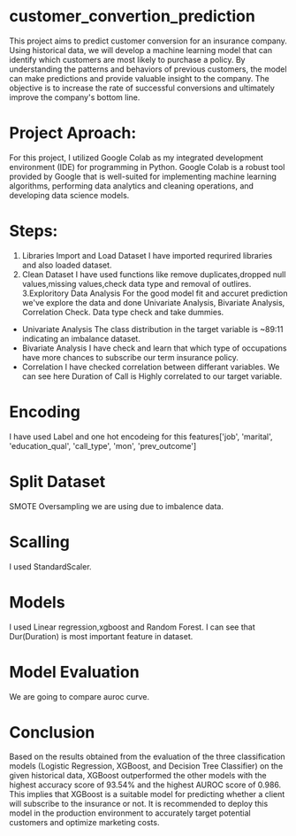 # customer_convertion_prediction
This project aims to predict customer conversion for an insurance company. Using historical data, we will develop a machine learning model that can identify which customers are most likely to purchase a policy. By understanding the patterns and behaviors of previous customers, the model can make predictions and provide valuable insight to the company. The objective is to increase the rate of successful conversions and ultimately improve the company's bottom line.
# Project Aproach:
For this project, I utilized Google Colab as my integrated development environment (IDE) for programming in Python. Google Colab is a robust tool provided by Google that is well-suited for implementing machine learning algorithms, performing data analytics and cleaning operations, and developing data science models.
# Steps:
1. Libraries Import and Load Dataset
   I have imported requrired libraries and also loaded dataset.
2. Clean Dataset
   I have used functions like remove duplicates,dropped null values,missing values,check data type and removal of outlires.
3.Exploritory Data Analysis
   For the good model fit and accuret prediction we've explore the data and done Univariate Analysis, Bivariate Analysis, Correlation Check. Data type check and take dummies.
* Univariate Analysis
  The class distribution in the target variable is ~89:11 indicating an imbalance dataset.
* Bivariate Analysis
  I have check and learn that which type of occupations have more chances to subscribe our term insurance policy.
* Correlation
  I have checked correlation between differant variables. We can see here Duration of Call is Highly correlated to our target variable.
 # Encoding
  I have used Label and one hot encodeing for this features['job', 'marital', 'education_qual', 'call_type', 'mon', 'prev_outcome']
 # Split Dataset
  SMOTE Oversampling we are using due to imbalence data.
# Scalling
  I used StandardScaler.
# Models
  I used Linear regression,xgboost and Random Forest.
  I can see that Dur(Duration) is most important feature in dataset.
# Model Evaluation
We are going to compare auroc curve.
# Conclusion
Based on the results obtained from the evaluation of the three classification models (Logistic Regression, XGBoost, and Decision Tree Classifier) on the given historical data, XGBoost outperformed the other models with the highest accuracy score of 93.54% and the highest AUROC score of 0.986.
This implies that XGBoost is a suitable model for predicting whether a client will subscribe to the insurance or not. It is recommended to deploy this model in the production environment to accurately target potential customers and optimize marketing costs.

   
